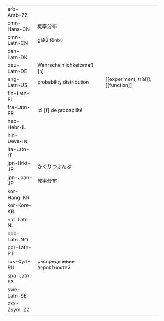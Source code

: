 | | | |
|-|-|-|
| arb-Arab-ZZ |  |  |
| cmn-Hans-CN | 概率分布 |  |
| cmn-Latn-CN | gàilǜ fēnbù |  |
| dan-Latn-DK |  |  |
| deu-Latn-DE | Wahrscheinlichkeitsmaß [n] |  |
| eng-Latn-US | probability distribution | [[experiment, trial]]; [[function]] |
| fin-Latn-FI |  |  |
| fra-Latn-FR | loi [f] de probabilité |  |
| heb-Hebr-IL |  |  |
| hin-Deva-IN |  |  |
| ita-Latn-IT |  |  |
| jpn-Hrkt-JP | かくりつぶんぷ |  |
| jpn-Jpan-JP | 確率分布 |  |
| kor-Hang-KR |  |  |
| kor-Kore-KR |  |  |
| nld-Latn-NL |  |  |
| nob-Latn-NO |  |  |
| por-Latn-PT |  |  |
| rus-Cyrl-RU | распределе́ние вероя́тностей |  |
| spa-Latn-ES |  |  |
| swe-Latn-SE |  |  |
| zxx-Zsym-ZZ |  |  |
|  |  |  |
